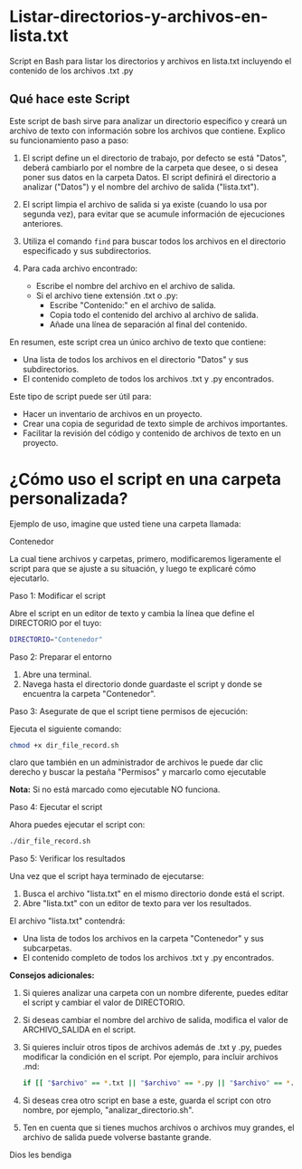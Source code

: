 # Listar-directorios-y-archivos-en-lista.txt
Script en Bash para listar los directorios y archivos en lista.txt incluyendo el contenido de los archivos .txt .py

## Qué hace este Script

Este script de bash sirve para analizar un directorio específico y creará un archivo de texto con información sobre los archivos que contiene. Explico su funcionamiento paso a paso:

1. El script define un el directorio de trabajo, por defecto se está "Datos", deberá cambiarlo por el nombre de la carpeta que desee, o si desea poner sus datos en la carpeta Datos. El script definirá el directorio a analizar ("Datos") y el nombre del archivo de salida ("lista.txt").

2. El script limpia el archivo de salida si ya existe (cuando lo usa por segunda vez), para evitar que se acumule información de ejecuciones anteriores.

3. Utiliza el comando `find` para buscar todos los archivos en el directorio especificado y sus subdirectorios.

4. Para cada archivo encontrado:
   - Escribe el nombre del archivo en el archivo de salida.
   - Si el archivo tiene extensión .txt o .py:
     - Escribe "Contenido:" en el archivo de salida.
     - Copia todo el contenido del archivo al archivo de salida.
     - Añade una línea de separación al final del contenido.

En resumen, este script crea un único archivo de texto que contiene:
- Una lista de todos los archivos en el directorio "Datos" y sus subdirectorios.
- El contenido completo de todos los archivos .txt y .py encontrados.

Este tipo de script puede ser útil para:
- Hacer un inventario de archivos en un proyecto.
- Crear una copia de seguridad de texto simple de archivos importantes.
- Facilitar la revisión del código y contenido de archivos de texto en un proyecto.



# ¿Cómo uso el script en una carpeta personalizada?

Ejemplo de uso, imagine que usted tiene una carpeta llamada:

Contenedor

La cual tiene archivos y carpetas, primero, modificaremos ligeramente el script para que se ajuste a su situación, y luego te explicaré cómo ejecutarlo.

Paso 1: Modificar el script

Abre el script en un editor de texto y cambia la línea que define el DIRECTORIO por el tuyo:

```bash
DIRECTORIO="Contenedor"
```

Paso 2: Preparar el entorno

1. Abre una terminal.
2. Navega hasta el directorio donde guardaste el script y donde se encuentra la carpeta "Contenedor".

Paso 3: Asegurate de que el script tiene permisos de ejecución:

Ejecuta el siguiente comando:

```bash
chmod +x dir_file_record.sh
```

claro que también en un administrador de archivos le puede dar clic derecho y buscar la pestaña "Permisos" y marcarlo como ejecutable

**Nota:** Si no está marcado como ejecutable NO funciona.

Paso 4: Ejecutar el script

Ahora puedes ejecutar el script con:

```bash
./dir_file_record.sh
```

Paso 5: Verificar los resultados

Una vez que el script haya terminado de ejecutarse:

1. Busca el archivo "lista.txt" en el mismo directorio donde está el script.
2. Abre "lista.txt" con un editor de texto para ver los resultados.

El archivo "lista.txt" contendrá:
- Una lista de todos los archivos en la carpeta "Contenedor" y sus subcarpetas.
- El contenido completo de todos los archivos .txt y .py encontrados.

**Consejos adicionales:**

1. Si quieres analizar una carpeta con un nombre diferente, puedes editar el script y cambiar el valor de DIRECTORIO.

2. Si deseas cambiar el nombre del archivo de salida, modifica el valor de ARCHIVO_SALIDA en el script.

3. Si quieres incluir otros tipos de archivos además de .txt y .py, puedes modificar la condición en el script. Por ejemplo, para incluir archivos .md:

   ```bash
   if [[ "$archivo" == *.txt || "$archivo" == *.py || "$archivo" == *.md ]]; then
   ```

4. Si deseas crea otro script en base a este, guarda el script con otro nombre, por ejemplo, "analizar_directorio.sh".

5. Ten en cuenta que si tienes muchos archivos o archivos muy grandes, el archivo de salida puede volverse bastante grande.

Dios les bendiga



